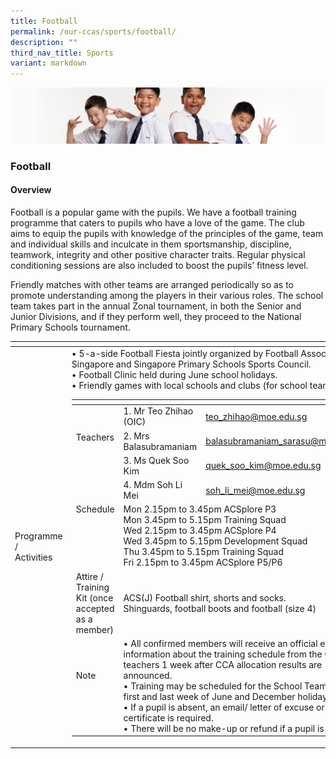 ```yaml
---
title: Football
permalink: /our-ccas/sports/football/
description: ""
third_nav_title: Sports
variant: markdown
---
```

![](/images/Sub-banner2.jpg)

### Football

#### Overview

Football is a popular game with the pupils. We have a football training programme that caters to pupils who have a love of the game. The club aims to equip the pupils with knowledge of the principles of the game, team and individual skills and inculcate in them sportsmanship, discipline, teamwork, integrity and other positive character traits. Regular physical conditioning sessions are also included to boost the pupils’ fitness level.

  

Friendly matches with other teams are arranged periodically so as to promote understanding among the players in their various roles. The school team takes part in the annual Zonal tournament, in both the Senior and Junior Divisions, and if they perform well, they proceed to the National Primary Schools tournament.

<table><thead><tr><th></th><th></th><th></th></tr></thead><tbody><tr><td>Programme / <br>Activities</td><td colspan="2">• 5-a-side Football Fiesta jointly organized by Football Association of Singapore and Singapore Primary Schools Sports Council.<br>• Football Clinic held during June school holidays.<br>• Friendly games with local schools and clubs (for school teams).<table><thead><tr><th></th><th></th><th></th></tr></thead><tbody><tr><td rowspan="4">Teachers<br><br><br><br></td><td>1. Mr Teo Zhihao (OIC)</td><td><a href="mailto:teo_zhihao@moe.edu.sg">teo_zhihao@moe.edu.sg</a></td></tr><tr><td>2. Mrs Balasubramaniam</td><td><a href="mailto:balasubramaniam_sarasu@moe.edu.sg">balasubramaniam_sarasu@moe.edu.sg</a></td></tr><tr><td>3. Ms Quek Soo Kim</td><td><a href="mailto:quek_soo_kim@moe.edu.sg">quek_soo_kim@moe.edu.sg</a></td></tr><tr><td>4. Mdm Soh Li Mei</td><td><a href="mailto:soh_li_mei@moe.edu.sg">soh_li_mei@moe.edu.sg</a></td></tr><tr><td>Schedule<br><br><br><br><br><br></td><td colspan="2">Mon 2.15pm to 3.45pm ACSplore P3<br>Mon 3.45pm to 5.15pm Training Squad<br>Wed 2.15pm to 3.45pm ACSplore P4<br>Wed 3.45pm to 5.15pm Development Squad<br>Thu 3.45pm to 5.15pm Training Squad<br>Fri 2.15pm to 3.45pm ACSplore P5/P6</td></tr><tr><td>Attire / Training Kit (once accepted as a member)</td><td colspan="2">ACS(J) Football shirt, shorts and socks.<br>Shinguards, football boots and football (size 4)</td></tr><tr><td>Note<br><br><br></td><td colspan="2">• All confirmed members will receive an official email with information about the training schedule from the CCA teachers 1 week after CCA allocation results are announced.<br>• Training may be scheduled for the School Teams in the first and last week of June and December holidays.<br>• If a pupil is absent, an email/ letter of excuse or a medical certificate is required.<br>• There will be no make-up or refund if a pupil is absent</td></tr></tbody></table></td></tr></tbody></table>